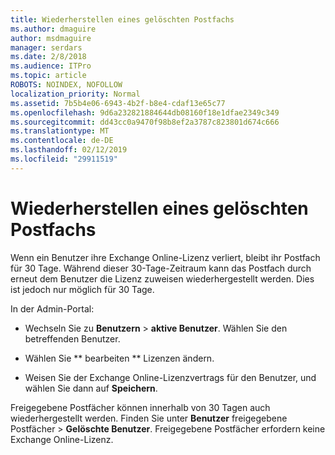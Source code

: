 ```yaml
---
title: Wiederherstellen eines gelöschten Postfachs
ms.author: dmaguire
author: msdmaguire
manager: serdars
ms.date: 2/8/2018
ms.audience: ITPro
ms.topic: article
ROBOTS: NOINDEX, NOFOLLOW
localization_priority: Normal
ms.assetid: 7b5b4e06-6943-4b2f-b8e4-cdaf13e65c77
ms.openlocfilehash: 9d6a232821884644db08160f18e1dfae2349c349
ms.sourcegitcommit: dd43cc0a9470f98b8ef2a3787c823801d674c666
ms.translationtype: MT
ms.contentlocale: de-DE
ms.lasthandoff: 02/12/2019
ms.locfileid: "29911519"
---
```

# <a name="restore-a-deleted-mailbox"></a>Wiederherstellen eines gelöschten Postfachs

Wenn ein Benutzer ihre Exchange Online-Lizenz verliert, bleibt ihr Postfach für 30 Tage. Während dieser 30-Tage-Zeitraum kann das Postfach durch erneut dem Benutzer die Lizenz zuweisen wiederhergestellt werden. Dies ist jedoch nur möglich für 30 Tage.
  
In der Admin-Portal:
  
- Wechseln Sie zu **Benutzern** \> **aktive Benutzer**. Wählen Sie den betreffenden Benutzer.
    
- Wählen Sie ** bearbeiten ** Lizenzen ändern. 
    
- Weisen Sie der Exchange Online-Lizenzvertrags für den Benutzer, und wählen Sie dann auf **Speichern**.
    
Freigegebene Postfächer können innerhalb von 30 Tagen auch wiederhergestellt werden. Finden Sie unter **Benutzer** freigegebene Postfächer \> **Gelöschte Benutzer**. Freigegebene Postfächer erfordern keine Exchange Online-Lizenz.
  


